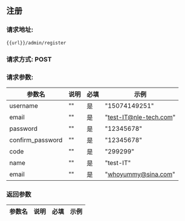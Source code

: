 ## 注册
### 请求地址:
```
{{url}}/admin/register
```
### 请求方式: POST  
### 请求参数:  

|参数名|说明|必填|示例|  
 |---|---|---|---|  
|username|""|是|"15074149251"|  
|email|""|是|"test-IT@nle-tech.com"|  
|password|""|是|"12345678"|  
|confirm_password|""|是|"12345678"|  
|code|""|是|"299299"|  
|name|""|是|"test-IT"|  
|email|""|是|"whoyummy@sina.com"|  
### 返回参数  

|参数名|说明|必填|示例|  
 |---|---|---|---|  
